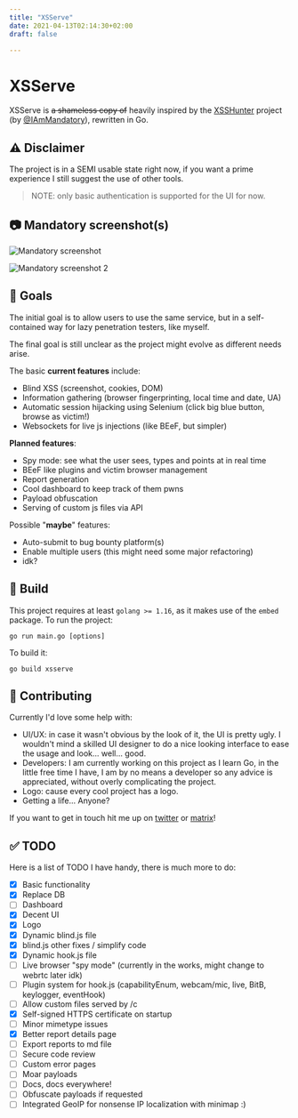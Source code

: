 ```yaml
---
title: "XSServe"
date: 2021-04-13T02:14:30+02:00
draft: false

---
```

# XSServe

XSServe is ~~a shameless copy of~~ heavily inspired by the [XSSHunter](https://xsshunter.com) project (by [@IAmMandatory](https://twitter.com/IAmMandatory)), rewritten in Go.

## ⚠ Disclaimer
The project is in a SEMI usable state right now, if you want a prime experience I still suggest the use of other tools.

> NOTE: only basic authentication is supported for the UI for now.

## 📷 Mandatory screenshot(s)
![Mandatory screenshot](/img/projects/xsserve/mandatory.png)

![Mandatory screenshot 2](/img/projects/xsserve/mandatory2.png)


## 🏁 Goals
The initial goal is to allow users to use the same service, but in a self-contained way for lazy penetration testers, like myself.

The final goal is still unclear as the project might evolve as different needs arise. 

The basic **current features** include:
- Blind XSS (screenshot, cookies, DOM) 
- Information gathering (browser fingerprinting, local time and date, UA)
- Automatic session hijacking using Selenium (click big blue button, browse as victim!)
- Websockets for live js injections (like BEeF, but simpler)

**Planned features**:
- Spy mode: see what the user sees, types and points at in real time
- BEeF like plugins and victim browser management
- Report generation
- Cool dashboard to keep track of them pwns
- Payload obfuscation
- Serving of custom js files via API

Possible "**maybe**" features:
- Auto-submit to bug bounty platform(s)
- Enable multiple users (this might need some major refactoring)
- idk?

## 🔧 Build
This project requires at least `golang >= 1.16`, as it makes use of the `embed` package.
To run the project:
```
go run main.go [options]
```

To build it:
```
go build xsserve
```

## 👋 Contributing
Currently I'd love some help with:

- UI/UX: in case it wasn't obvious by the look of it, the UI is pretty ugly. I wouldn't mind a skilled UI designer to do a nice looking interface to ease the usage and look... well... good.
- Developers: I am currently working on this project as I learn Go, in the little free time I have, I am by no means a developer so any advice is appreciated, without overly complicating the project.
- Logo: cause every cool project has a logo.
- Getting a life... Anyone?

If you want to get in touch hit me up on [twitter](https://twitter.com/thatsn0tmysite) or [matrix](https://matrix.to/#/@thatsn0tmysite:matrix.org)!

## ✅ TODO
Here is a list of TODO I have handy, there is much more to do:

- [x] Basic functionality
- [x] Replace DB
- [ ] Dashboard
- [x] Decent UI 
- [x] Logo
- [x] Dynamic blind.js file
- [x] blind.js other fixes / simplify code 
- [x] Dynamic hook.js file
- [ ] Live browser "spy mode" (currently in the works, might change to webrtc later idk)
- [ ] Plugin system for hook.js (capabilityEnum, webcam/mic, live, BitB, keylogger, eventHook)
- [ ] Allow custom files served by /c 
- [x] Self-signed HTTPS certificate on startup
- [ ] Minor mimetype issues
- [x] Better report details page
- [ ] Export reports to md file
- [ ] Secure code review
- [ ] Custom error pages
- [ ] Moar payloads
- [ ] Docs, docs everywhere!
- [ ] Obfuscate payloads if requested
- [ ] Integrated GeoIP for nonsense IP localization with minimap :)
